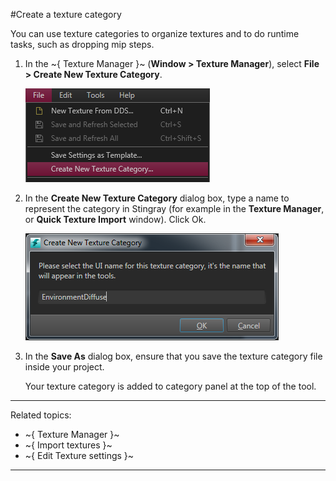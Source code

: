 #Create a texture category

You can use texture categories to organize textures and to do runtime tasks, such as dropping mip steps.

1. In the ~{ Texture Manager }~ (**Window > Texture Manager**), select **File > Create New Texture Category**.

	![](../../../images/file_newTextCat.png)



2. In the **Create New Texture Category** dialog box, type a name to represent the category in Stingray (for example in the **Texture Manager**, or **Quick Texture Import** window). Click Ok.

	![](../../../images/createNew_textureCat.png)


3. In the **Save As** dialog box, ensure that you save the texture category file inside your project.

	Your texture category is added to category panel at the top of the tool.

---
Related topics:
-	~{ Texture Manager }~
-	~{ Import textures }~
-	~{ Edit Texture settings }~
---
